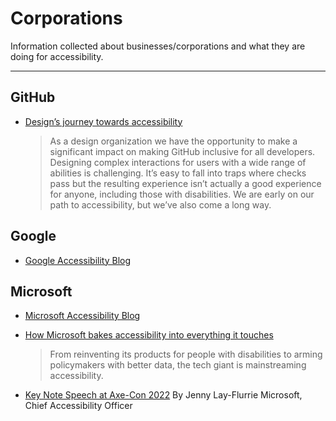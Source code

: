 # Corporations

Information collected about businesses/corporations and what they are doing for accessibility.

---
  
## GitHub

- [Design’s journey towards accessibility](https://github.blog/2023-05-17-designs-journey-towards-accessibility/)
  >As a design organization we have the opportunity to make a significant impact on making GitHub inclusive for all developers. Designing complex interactions for users with a wide range of abilities is challenging. It’s easy to fall into traps where checks pass but the resulting experience isn’t actually a good experience for anyone, including those with disabilities. We are early on our path to accessibility, but we’ve also come a long way.
  
## Google

- [Google Accessibility Blog](https://blog.google/outreach-initiatives/accessibility/rss/)

## Microsoft

- [Microsoft Accessibility Blog](https://blogs.microsoft.com/accessibility/feed/)
- [How Microsoft bakes accessibility into everything it touches](https://www.fastcompany.com/90850366/microsoft-prioritizes-accessibility)
  > From reinventing its products for people with disabilities to arming policymakers with better data, the tech giant is mainstreaming accessibility.
  
- [Key Note Speech at Axe-Con 2022](https://www.deque.com/axe-con/sessions/accessibility-at-microsoft/)
	By Jenny Lay-Flurrie Microsoft, Chief Accessibility Officer